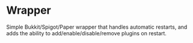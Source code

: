 # Wrapper
Simple Bukkit/Spigot/Paper wrapper that handles automatic restarts, and adds the ability to add/enable/disable/remove plugins on restart.
